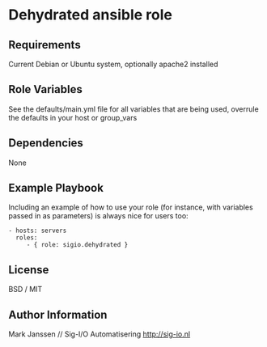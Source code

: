 Dehydrated ansible role
=======================

Requirements
------------

Current Debian or Ubuntu system, optionally apache2 installed

Role Variables
--------------

See the defaults/main.yml file for all variables that are being used, overrule the defaults
in your host or group_vars

Dependencies
------------

None

Example Playbook
----------------

Including an example of how to use your role (for instance, with variables passed in as parameters) is always nice for users too:

    - hosts: servers
      roles:
         - { role: sigio.dehydrated }

License
-------

BSD / MIT

Author Information
------------------

Mark Janssen // Sig-I/O Automatisering
http://sig-io.nl


